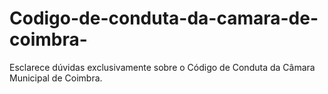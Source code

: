 # Codigo-de-conduta-da-camara-de-coimbra-
Esclarece dúvidas exclusivamente sobre o Código de Conduta da Câmara Municipal de Coimbra.
